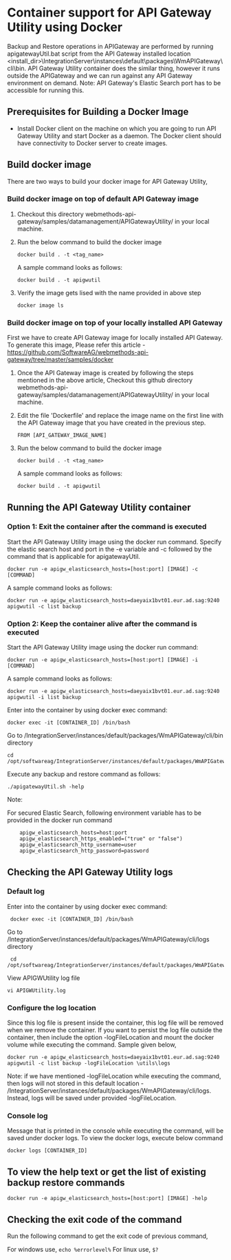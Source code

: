 # Container support for API Gateway Utility using Docker

Backup and Restore operations in APIGateway are performed by running apigatewayUtil.bat script from the API Gateway installed location <install_dir>\IntegrationServer\instances\default\packages\WmAPIGateway\cli\bin. API Gateway Utility container does the similar thing, however it runs outside the APIGateway and we can run against any API Gateway environment on demand. Note: API Gateway's Elastic Search port has to be accessible for running this.

## Prerequisites for Building a Docker Image

* Install Docker client on the machine on which you are going to run API Gateway Utility and start Docker as a daemon. The Docker client should have connectivity to Docker server to create images.

## Build docker image

There are two ways to build your docker image for API Gateway Utility,

### Build docker image on top of default API Gateway image

1. Checkout this directory webmethods-api-gateway/samples/datamanagement/APIGatewayUtility/ in your local machine.

2. Run the below command to build the docker image

    ``` docker build . -t <tag_name> ```
	
	A sample command looks as follows:
	
	``` docker build . -t apigwutil ```

2. Verify the image gets lised with the name provided in above step

	``` docker image ls ```
	
### Build docker image on top of your locally installed API Gateway

First we have to create API Gateway image for locally installed API Gateway. To generate this image, Please refer this article - https://github.com/SoftwareAG/webmethods-api-gateway/tree/master/samples/docker

1. Once the API Gateway image is created by following the steps mentioned in the above article, Checkout this github directory webmethods-api-gateway/samples/datamanagement/APIGatewayUtility/ in your local machine. 

2. Edit the file 'Dockerfile' and replace the image name on the first line with the API Gateway image that you have created in the previous step.

	``` FROM [API_GATEWAY_IMAGE_NAME] ```
 
3. Run the below command to build the docker image

    ``` docker build . -t <tag_name> ```
	
	A sample command looks as follows:
	
	``` docker build . -t apigwutil ```
	
	
## Running the API Gateway Utility container

### Option 1: Exit the container after the command is executed

Start the API Gateway Utility image using the docker run command. Specify the elastic search host and port in the -e variable and -c followed by the command that is applicable for apigatewayUtil.

   ``` docker run -e apigw_elasticsearch_hosts=[host:port] [IMAGE] -c [COMMAND] ```
	
A sample command looks as follows:

   ```docker run -e apigw_elasticsearch_hosts=daeyaix1bvt01.eur.ad.sag:9240 apigwutil -c list backup```
	
### Option 2: Keep the container alive after the command is executed

Start the API Gateway Utility image using the docker run command:

    docker run -e apigw_elasticsearch_hosts=[host:port] [IMAGE] -i [COMMAND]
	
A sample command looks as follows:

    docker run -e apigw_elasticsearch_hosts=daeyaix1bvt01.eur.ad.sag:9240 apigwutil -i list backup
	
Enter into the container by using docker exec command:

	docker exec -it [CONTAINER_ID] /bin/bash
	
Go to /IntegrationServer/instances/default/packages/WmAPIGateway/cli/bin directory

	cd /opt/softwareag/IntegrationServer/instances/default/packages/WmAPIGateway/cli/bin
	
Execute any backup and restore command as follows:

	./apigatewayUtil.sh -help
Note: 

For secured Elastic Search, following environment variable has to be provided in the docker run command

        apigw_elasticsearch_hosts=host:port
	    apigw_elasticsearch_https_enabled=("true" or "false")
	    apigw_elasticsearch_http_username=user
	    apigw_elasticsearch_http_password=password
		
## Checking the API Gateway Utility logs

### Default log

Enter into the container by using docker exec command:

	 docker exec -it [CONTAINER_ID] /bin/bash
	
Go to /IntegrationServer/instances/default/packages/WmAPIGateway/cli/logs directory

	 cd /opt/softwareag/IntegrationServer/instances/default/packages/WmAPIGateway/cli/logs

View APIGWUtility log file

	vi APIGWUtility.log

### Configure the log location	

Since this log file is present inside the container, this log file will be removed when we remove the container. If you want to persist the log file outside the container, then include the option -logFileLocation and mount the docker volume while executing the command. Sample given below,

	docker run -e apigw_elasticsearch_hosts=daeyaix1bvt01.eur.ad.sag:9240 apigwutil -c list backup -logFileLocation \utils\logs
	
Note: if we have mentioned -logFileLocation while executing the command, then logs will not stored in this default location - /IntegrationServer/instances/default/packages/WmAPIGateway/cli/logs. Instead, logs will be saved under provided -logFileLocation.

### Console log

Message that is printed in the console while executing the command, will be saved under docker logs. To view the docker logs, execute below command

	docker logs [CONTAINER_ID]

## To view the help text or get the list of existing backup restore commands 

	docker run -e apigw_elasticsearch_hosts=[host:port] [IMAGE] -help

## Checking the exit code of the command

Run the following command to get the exit code of previous command,

For windows use, ``` echo %errorlevel% ```
For linux use,   ``` $? ```
